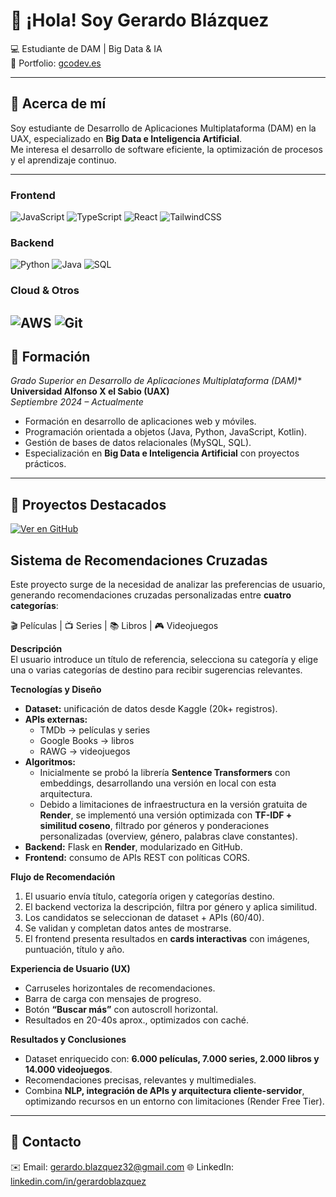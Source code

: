 # 👋 ¡Hola! Soy Gerardo Blázquez  

💻 Estudiante de DAM | Big Data & IA  
📌 Portfolio: [gcodev.es](https://gcodev.es/)  

---

## 🔷 Acerca de mí  

Soy estudiante de Desarrollo de Aplicaciones Multiplataforma (DAM) en la UAX, especializado en **Big Data e Inteligencia Artificial**.  
Me interesa el desarrollo de software eficiente, la optimización de procesos y el aprendizaje continuo.  

---

### Frontend  
![JavaScript](https://img.shields.io/badge/JavaScript-323330?style=for-the-badge&logo=javascript&logoColor=F7DF1E) ![TypeScript](https://img.shields.io/badge/TypeScript-007ACC?style=for-the-badge&logo=typescript&logoColor=white) ![React](https://img.shields.io/badge/React-20232A?style=for-the-badge&logo=react&logoColor=61DAFB) ![TailwindCSS](https://img.shields.io/badge/Tailwind_CSS-38B2AC?style=for-the-badge&logo=tailwind-css&logoColor=white)  

### Backend  
![Python](https://img.shields.io/badge/Python-14354C?style=for-the-badge&logo=python&logoColor=yellow) ![Java](https://img.shields.io/badge/Java-ED8B00?style=for-the-badge&logo=java&logoColor=white) ![SQL](https://img.shields.io/badge/SQL-025E8C?style=for-the-badge&logo=database&logoColor=white)  

### Cloud & Otros  
![AWS](https://img.shields.io/badge/Amazon_AWS-FF9900?style=for-the-badge&logo=amazonaws&logoColor=white) ![Git](https://img.shields.io/badge/Git-F05032?style=for-the-badge&logo=git&logoColor=white) 
---

## 🔷 Formación  
*Grado Superior en Desarrollo de Aplicaciones Multiplataforma (DAM)**  
  **Universidad Alfonso X el Sabio (UAX)**  
  _Septiembre 2024 – Actualmente_  
  - Formación en desarrollo de aplicaciones web y móviles.  
  - Programación orientada a objetos (Java, Python, JavaScript, Kotlin).  
  - Gestión de bases de datos relacionales (MySQL, SQL).  
  - Especialización en **Big Data e Inteligencia Artificial** con proyectos prácticos.

---


## 🔷 Proyectos Destacados  
[![Ver en GitHub](https://img.shields.io/badge/🔗%20Ver%20en%20GitHub-181717?style=for-the-badge&logo=github)](https://github.com/GerardoBlazquez/dataset)  


## Sistema de Recomendaciones Cruzadas  
Este proyecto surge de la necesidad de analizar las preferencias de usuario, generando recomendaciones cruzadas personalizadas entre **cuatro categorías**:  

🎬 Películas | 📺 Series | 📚 Libros | 🎮 Videojuegos  


**Descripción**  
El usuario introduce un título de referencia, selecciona su categoría y elige una o varias categorías de destino para recibir sugerencias relevantes.  


**Tecnologías y Diseño**  
- **Dataset:** unificación de datos desde Kaggle (20k+ registros).  
- **APIs externas:**  
  - TMDb → películas y series  
  - Google Books → libros  
  - RAWG → videojuegos  
- **Algoritmos:**  
  - Inicialmente se probó la librería **Sentence Transformers** con embeddings, desarrollando una versión en local con esta arquitectura.  
  - Debido a limitaciones de infraestructura en la versión gratuita de **Render**, se implementó una versión optimizada con **TF-IDF + similitud coseno**, filtrado por géneros y ponderaciones personalizadas (overview, género, palabras clave constantes).  
- **Backend:** Flask en **Render**, modularizado en GitHub.  
- **Frontend:** consumo de APIs REST con políticas CORS.

  
**Flujo de Recomendación**  
1. El usuario envía título, categoría origen y categorías destino.  
2. El backend vectoriza la descripción, filtra por género y aplica similitud.  
3. Los candidatos se seleccionan de dataset + APIs (60/40).  
4. Se validan y completan datos antes de mostrarse.  
5. El frontend presenta resultados en **cards interactivas** con imágenes, puntuación, título y año.  


**Experiencia de Usuario (UX)**  
- Carruseles horizontales de recomendaciones.  
- Barra de carga con mensajes de progreso.  
- Botón **“Buscar más”** con autoscroll horizontal.  
- Resultados en 20-40s aprox., optimizados con caché.  


**Resultados y Conclusiones**  
- Dataset enriquecido con: **6.000 películas, 7.000 series, 2.000 libros y 14.000 videojuegos**.  
- Recomendaciones precisas, relevantes y multimediales.  
- Combina **NLP, integración de APIs y arquitectura cliente-servidor**, optimizando recursos en un entorno con limitaciones (Render Free Tier).  

---


## 🔷 Contacto  
✉️ Email: gerardo.blazquez32@gmail.com
🌐 LinkedIn: [linkedin.com/in/gerardoblazquez](https://www.linkedin.com/in/gerardo-bl%C3%A1zquez-moreno-a71551195/)  
